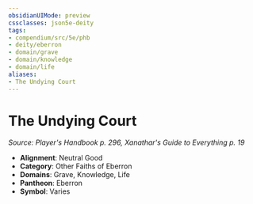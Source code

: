 ```yaml
---
obsidianUIMode: preview
cssclasses: json5e-deity
tags:
- compendium/src/5e/phb
- deity/eberron
- domain/grave
- domain/knowledge
- domain/life
aliases: 
- The Undying Court
---
```

# The Undying Court
*Source: Player's Handbook p. 296, Xanathar's Guide to Everything p. 19* 

- **Alignment**: Neutral Good
- **Category**: Other Faiths of Eberron
- **Domains**: Grave, Knowledge, Life
- **Pantheon**: Eberron
- **Symbol**: Varies